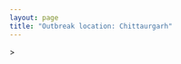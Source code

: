 ```yaml
---
layout: page
title: "Outbreak location: Chittaurgarh"
---
```

<div id="mapid">
<script src="https://buda-magenta.github.io/hazard_map/load_map.js"></script>
><script>
var marker_outbreak = L.marker([24.500000, 74.500000],{"autoPan": true}).addTo(map); marker_outbreak.bindTooltip("Chittaurgarh").openTooltip();

var circle_1 = L.circle([24.578721, 73.686257], {"pane": "markerPane", "color": "red", "fill": true, "fillOpacity": 0.2, "fillRule": "evenodd", "lineCap": "round", "lineJoin": "round", "opacity": 1.0, "radius": 524255, "stroke": true, "weight": 2}).addTo(map);
circle_1.bindTooltip("Udaipur<br>rank: 1<br>hazard index: 0.131064")

var circle_2 = L.circle([24.265131, 75.387182], {"pane": "markerPane", "color": "red", "fill": true, "fillOpacity": 0.2, "fillRule": "evenodd", "lineCap": "round", "lineJoin": "round", "opacity": 1.0, "radius": 175631, "stroke": true, "weight": 2}).addTo(map);
circle_2.bindTooltip("Mandsaur<br>rank: 2<br>hazard index: 0.043908")

var circle_3 = L.circle([23.480592, 74.917790], {"pane": "markerPane", "color": "red", "fill": true, "fillOpacity": 0.2, "fillRule": "evenodd", "lineCap": "round", "lineJoin": "round", "opacity": 1.0, "radius": 172020, "stroke": true, "weight": 2}).addTo(map);
circle_3.bindTooltip("Ratlam<br>rank: 3<br>hazard index: 0.043005")

var circle_4 = L.circle([24.462465, 74.850114], {"pane": "markerPane", "color": "red", "fill": true, "fillOpacity": 0.2, "fillRule": "evenodd", "lineCap": "round", "lineJoin": "round", "opacity": 1.0, "radius": 159045, "stroke": true, "weight": 2}).addTo(map);
circle_4.bindTooltip("Nimach<br>rank: 4<br>hazard index: 0.039761")

var circle_5 = L.circle([25.488773, 74.699613], {"pane": "markerPane", "color": "red", "fill": true, "fillOpacity": 0.2, "fillRule": "evenodd", "lineCap": "round", "lineJoin": "round", "opacity": 1.0, "radius": 134858, "stroke": true, "weight": 2}).addTo(map);
circle_5.bindTooltip("Bhilwara<br>rank: 5<br>hazard index: 0.033715")

var circle_6 = L.circle([25.196826, 76.000893], {"pane": "markerPane", "color": "red", "fill": true, "fillOpacity": 0.2, "fillRule": "evenodd", "lineCap": "round", "lineJoin": "round", "opacity": 1.0, "radius": 92008, "stroke": true, "weight": 2}).addTo(map);
circle_6.bindTooltip("Kota<br>rank: 6<br>hazard index: 0.023002")

var circle_7 = L.circle([26.469100, 74.639000], {"pane": "markerPane", "color": "red", "fill": true, "fillOpacity": 0.2, "fillRule": "evenodd", "lineCap": "round", "lineJoin": "round", "opacity": 1.0, "radius": 83613, "stroke": true, "weight": 2}).addTo(map);
circle_7.bindTooltip("Ajmer<br>rank: 7<br>hazard index: 0.020903")

var circle_8 = L.circle([28.651718, 77.221939], {"pane": "markerPane", "color": "red", "fill": true, "fillOpacity": 0.2, "fillRule": "evenodd", "lineCap": "round", "lineJoin": "round", "opacity": 1.0, "radius": 34179, "stroke": true, "weight": 2}).addTo(map);
circle_8.bindTooltip("Delhi<br>rank: 8<br>hazard index: 0.008545")

var circle_9 = L.circle([23.174597, 75.785142], {"pane": "markerPane", "color": "red", "fill": true, "fillOpacity": 0.2, "fillRule": "evenodd", "lineCap": "round", "lineJoin": "round", "opacity": 1.0, "radius": 33433, "stroke": true, "weight": 2}).addTo(map);
circle_9.bindTooltip("Ujjain<br>rank: 9<br>hazard index: 0.008358")

var circle_10 = L.circle([26.915458, 75.818982], {"pane": "markerPane", "color": "red", "fill": true, "fillOpacity": 0.2, "fillRule": "evenodd", "lineCap": "round", "lineJoin": "round", "opacity": 1.0, "radius": 21374, "stroke": true, "weight": 2}).addTo(map);
circle_10.bindTooltip("Jaipur<br>rank: 10<br>hazard index: 0.005344")

var circle_11 = L.circle([22.720362, 75.868200], {"pane": "markerPane", "color": "red", "fill": true, "fillOpacity": 0.2, "fillRule": "evenodd", "lineCap": "round", "lineJoin": "round", "opacity": 1.0, "radius": 20344, "stroke": true, "weight": 2}).addTo(map);
circle_11.bindTooltip("Indore<br>rank: 11<br>hazard index: 0.005086")

var circle_12 = L.circle([19.075990, 72.877393], {"pane": "markerPane", "color": "red", "fill": true, "fillOpacity": 0.2, "fillRule": "evenodd", "lineCap": "round", "lineJoin": "round", "opacity": 1.0, "radius": 18159, "stroke": true, "weight": 2}).addTo(map);
circle_12.bindTooltip("Mumbai<br>rank: 12<br>hazard index: 0.004540")

var circle_13 = L.circle([23.021624, 72.579707], {"pane": "markerPane", "color": "red", "fill": true, "fillOpacity": 0.2, "fillRule": "evenodd", "lineCap": "round", "lineJoin": "round", "opacity": 1.0, "radius": 16544, "stroke": true, "weight": 2}).addTo(map);
circle_13.bindTooltip("Ahmedabad<br>rank: 13<br>hazard index: 0.004136")

var circle_14 = L.circle([25.604091, 73.415609], {"pane": "markerPane", "color": "red", "fill": true, "fillOpacity": 0.2, "fillRule": "evenodd", "lineCap": "round", "lineJoin": "round", "opacity": 1.0, "radius": 14845, "stroke": true, "weight": 2}).addTo(map);
circle_14.bindTooltip("Pali<br>rank: 14<br>hazard index: 0.003711")

var circle_15 = L.circle([26.099214, 74.312704], {"pane": "markerPane", "color": "red", "fill": true, "fillOpacity": 0.2, "fillRule": "evenodd", "lineCap": "round", "lineJoin": "round", "opacity": 1.0, "radius": 9421, "stroke": true, "weight": 2}).addTo(map);
circle_15.bindTooltip("Beawar<br>rank: 15<br>hazard index: 0.002355")

var circle_16 = L.circle([25.500000, 75.833333], {"pane": "markerPane", "color": "red", "fill": true, "fillOpacity": 0.2, "fillRule": "evenodd", "lineCap": "round", "lineJoin": "round", "opacity": 1.0, "radius": 6496, "stroke": true, "weight": 2}).addTo(map);
circle_16.bindTooltip("Bundi<br>rank: 16<br>hazard index: 0.001624")

var circle_17 = L.circle([25.531031, 78.652689], {"pane": "markerPane", "color": "red", "fill": true, "fillOpacity": 0.2, "fillRule": "evenodd", "lineCap": "round", "lineJoin": "round", "opacity": 1.0, "radius": 5630, "stroke": true, "weight": 2}).addTo(map);
circle_17.bindTooltip("Jhansi<br>rank: 17<br>hazard index: 0.001408")

var circle_18 = L.circle([23.587548, 75.675679], {"pane": "markerPane", "color": "red", "fill": true, "fillOpacity": 0.2, "fillRule": "evenodd", "lineCap": "round", "lineJoin": "round", "opacity": 1.0, "radius": 4872, "stroke": true, "weight": 2}).addTo(map);
circle_18.bindTooltip("Nagda<br>rank: 18<br>hazard index: 0.001218")

var circle_19 = L.circle([23.258486, 77.401989], {"pane": "markerPane", "color": "red", "fill": true, "fillOpacity": 0.2, "fillRule": "evenodd", "lineCap": "round", "lineJoin": "round", "opacity": 1.0, "radius": 4129, "stroke": true, "weight": 2}).addTo(map);
circle_19.bindTooltip("Bhopal<br>rank: 19<br>hazard index: 0.001032")

var circle_20 = L.circle([26.296772, 73.035143], {"pane": "markerPane", "color": "red", "fill": true, "fillOpacity": 0.2, "fillRule": "evenodd", "lineCap": "round", "lineJoin": "round", "opacity": 1.0, "radius": 3779, "stroke": true, "weight": 2}).addTo(map);
circle_20.bindTooltip("Jodhpur<br>rank: 20<br>hazard index: 0.000945")

var circle_21 = L.circle([22.305199, 70.802834], {"pane": "markerPane", "color": "red", "fill": true, "fillOpacity": 0.2, "fillRule": "evenodd", "lineCap": "round", "lineJoin": "round", "opacity": 1.0, "radius": 3745, "stroke": true, "weight": 2}).addTo(map);
circle_21.bindTooltip("Rajkot<br>rank: 21<br>hazard index: 0.000936")

var circle_22 = L.circle([24.917151, 76.696403], {"pane": "markerPane", "color": "red", "fill": true, "fillOpacity": 0.2, "fillRule": "evenodd", "lineCap": "round", "lineJoin": "round", "opacity": 1.0, "radius": 2659, "stroke": true, "weight": 2}).addTo(map);
circle_22.bindTooltip("Baran<br>rank: 22<br>hazard index: 0.000665")

var circle_23 = L.circle([24.935635, 82.647701], {"pane": "markerPane", "color": "red", "fill": true, "fillOpacity": 0.2, "fillRule": "evenodd", "lineCap": "round", "lineJoin": "round", "opacity": 1.0, "radius": 2156, "stroke": true, "weight": 2}).addTo(map);
circle_23.bindTooltip("Mirzapur<br>rank: 23<br>hazard index: 0.000539")

var circle_24 = L.circle([26.229141, 76.304533], {"pane": "markerPane", "color": "red", "fill": true, "fillOpacity": 0.2, "fillRule": "evenodd", "lineCap": "round", "lineJoin": "round", "opacity": 1.0, "radius": 2103, "stroke": true, "weight": 2}).addTo(map);
circle_24.bindTooltip("Sawai Madhopur<br>rank: 24<br>hazard index: 0.000526")

var circle_25 = L.circle([21.170200, 72.831100], {"pane": "markerPane", "color": "red", "fill": true, "fillOpacity": 0.2, "fillRule": "evenodd", "lineCap": "round", "lineJoin": "round", "opacity": 1.0, "radius": 2090, "stroke": true, "weight": 2}).addTo(map);
circle_25.bindTooltip("Surat<br>rank: 25<br>hazard index: 0.000523")

var circle_26 = L.circle([23.493079, 74.348402], {"pane": "markerPane", "color": "red", "fill": true, "fillOpacity": 0.2, "fillRule": "evenodd", "lineCap": "round", "lineJoin": "round", "opacity": 1.0, "radius": 1663, "stroke": true, "weight": 2}).addTo(map);
circle_26.bindTooltip("Banswara<br>rank: 26<br>hazard index: 0.000416")

var circle_27 = L.circle([27.175255, 78.009816], {"pane": "markerPane", "color": "red", "fill": true, "fillOpacity": 0.2, "fillRule": "evenodd", "lineCap": "round", "lineJoin": "round", "opacity": 1.0, "radius": 1600, "stroke": true, "weight": 2}).addTo(map);
circle_27.bindTooltip("Agra<br>rank: 27<br>hazard index: 0.000400")

var circle_28 = L.circle([22.473242, 70.055210], {"pane": "markerPane", "color": "red", "fill": true, "fillOpacity": 0.2, "fillRule": "evenodd", "lineCap": "round", "lineJoin": "round", "opacity": 1.0, "radius": 1540, "stroke": true, "weight": 2}).addTo(map);
circle_28.bindTooltip("Jamnagar<br>rank: 28<br>hazard index: 0.000385")

var circle_29 = L.circle([12.979120, 77.591300], {"pane": "markerPane", "color": "red", "fill": true, "fillOpacity": 0.2, "fillRule": "evenodd", "lineCap": "round", "lineJoin": "round", "opacity": 1.0, "radius": 1468, "stroke": true, "weight": 2}).addTo(map);
circle_29.bindTooltip("Bangalore<br>rank: 29<br>hazard index: 0.000367")

var circle_30 = L.circle([13.083694, 80.270186], {"pane": "markerPane", "color": "red", "fill": true, "fillOpacity": 0.2, "fillRule": "evenodd", "lineCap": "round", "lineJoin": "round", "opacity": 1.0, "radius": 1401, "stroke": true, "weight": 2}).addTo(map);
circle_30.bindTooltip("Chennai<br>rank: 30<br>hazard index: 0.000350")

var circle_31 = L.circle([22.541418, 88.357691], {"pane": "markerPane", "color": "red", "fill": true, "fillOpacity": 0.2, "fillRule": "evenodd", "lineCap": "round", "lineJoin": "round", "opacity": 1.0, "radius": 1321, "stroke": true, "weight": 2}).addTo(map);
circle_31.bindTooltip("Kolkata<br>rank: 31<br>hazard index: 0.000330")

var circle_32 = L.circle([23.000000, 76.166667], {"pane": "markerPane", "color": "red", "fill": true, "fillOpacity": 0.2, "fillRule": "evenodd", "lineCap": "round", "lineJoin": "round", "opacity": 1.0, "radius": 1255, "stroke": true, "weight": 2}).addTo(map);
circle_32.bindTooltip("Dewas<br>rank: 32<br>hazard index: 0.000314")

var circle_33 = L.circle([23.223288, 72.649227], {"pane": "markerPane", "color": "red", "fill": true, "fillOpacity": 0.2, "fillRule": "evenodd", "lineCap": "round", "lineJoin": "round", "opacity": 1.0, "radius": 1216, "stroke": true, "weight": 2}).addTo(map);
circle_33.bindTooltip("Gandhinagar<br>rank: 33<br>hazard index: 0.000304")

var circle_34 = L.circle([23.666667, 72.500000], {"pane": "markerPane", "color": "red", "fill": true, "fillOpacity": 0.2, "fillRule": "evenodd", "lineCap": "round", "lineJoin": "round", "opacity": 1.0, "radius": 1158, "stroke": true, "weight": 2}).addTo(map);
circle_34.bindTooltip("Mahesana<br>rank: 34<br>hazard index: 0.000290")

var circle_35 = L.circle([26.203725, 78.157363], {"pane": "markerPane", "color": "red", "fill": true, "fillOpacity": 0.2, "fillRule": "evenodd", "lineCap": "round", "lineJoin": "round", "opacity": 1.0, "radius": 1059, "stroke": true, "weight": 2}).addTo(map);
circle_35.bindTooltip("Gwalior<br>rank: 35<br>hazard index: 0.000265")

var circle_36 = L.circle([26.838100, 80.934600], {"pane": "markerPane", "color": "red", "fill": true, "fillOpacity": 0.2, "fillRule": "evenodd", "lineCap": "round", "lineJoin": "round", "opacity": 1.0, "radius": 1030, "stroke": true, "weight": 2}).addTo(map);
circle_36.bindTooltip("Lucknow<br>rank: 36<br>hazard index: 0.000258")

var circle_37 = L.circle([19.194329, 72.970178], {"pane": "markerPane", "color": "red", "fill": true, "fillOpacity": 0.2, "fillRule": "evenodd", "lineCap": "round", "lineJoin": "round", "opacity": 1.0, "radius": 1015, "stroke": true, "weight": 2}).addTo(map);
circle_37.bindTooltip("Thane<br>rank: 37<br>hazard index: 0.000254")

var circle_38 = L.circle([24.500000, 77.500000], {"pane": "markerPane", "color": "red", "fill": true, "fillOpacity": 0.2, "fillRule": "evenodd", "lineCap": "round", "lineJoin": "round", "opacity": 1.0, "radius": 1015, "stroke": true, "weight": 2}).addTo(map);
circle_38.bindTooltip("Guna<br>rank: 38<br>hazard index: 0.000254")

var circle_39 = L.circle([26.460914, 80.321759], {"pane": "markerPane", "color": "red", "fill": true, "fillOpacity": 0.2, "fillRule": "evenodd", "lineCap": "round", "lineJoin": "round", "opacity": 1.0, "radius": 1007, "stroke": true, "weight": 2}).addTo(map);
circle_39.bindTooltip("Kanpur<br>rank: 39<br>hazard index: 0.000252")

var circle_40 = L.circle([24.170979, 72.436638], {"pane": "markerPane", "color": "red", "fill": true, "fillOpacity": 0.2, "fillRule": "evenodd", "lineCap": "round", "lineJoin": "round", "opacity": 1.0, "radius": 963, "stroke": true, "weight": 2}).addTo(map);
circle_40.bindTooltip("Palanpur<br>rank: 40<br>hazard index: 0.000241")

var circle_41 = L.circle([26.588559, 74.861097], {"pane": "markerPane", "color": "red", "fill": true, "fillOpacity": 0.2, "fillRule": "evenodd", "lineCap": "round", "lineJoin": "round", "opacity": 1.0, "radius": 956, "stroke": true, "weight": 2}).addTo(map);
circle_41.bindTooltip("Kishangarh<br>rank: 41<br>hazard index: 0.000239")

var circle_42 = L.circle([24.268349, 72.204387], {"pane": "markerPane", "color": "red", "fill": true, "fillOpacity": 0.2, "fillRule": "evenodd", "lineCap": "round", "lineJoin": "round", "opacity": 1.0, "radius": 878, "stroke": true, "weight": 2}).addTo(map);
circle_42.bindTooltip("Deesa<br>rank: 42<br>hazard index: 0.000220")

var circle_43 = L.circle([23.160894, 79.949770], {"pane": "markerPane", "color": "red", "fill": true, "fillOpacity": 0.2, "fillRule": "evenodd", "lineCap": "round", "lineJoin": "round", "opacity": 1.0, "radius": 850, "stroke": true, "weight": 2}).addTo(map);
circle_43.bindTooltip("Jabalpur<br>rank: 43<br>hazard index: 0.000213")

var circle_44 = L.circle([22.297314, 73.194257], {"pane": "markerPane", "color": "red", "fill": true, "fillOpacity": 0.2, "fillRule": "evenodd", "lineCap": "round", "lineJoin": "round", "opacity": 1.0, "radius": 759, "stroke": true, "weight": 2}).addTo(map);
circle_44.bindTooltip("Vadodara<br>rank: 44<br>hazard index: 0.000190")

var circle_45 = L.circle([18.521428, 73.854454], {"pane": "markerPane", "color": "red", "fill": true, "fillOpacity": 0.2, "fillRule": "evenodd", "lineCap": "round", "lineJoin": "round", "opacity": 1.0, "radius": 757, "stroke": true, "weight": 2}).addTo(map);
circle_45.bindTooltip("Pune<br>rank: 45<br>hazard index: 0.000189")

var circle_46 = L.circle([22.689507, 72.871520], {"pane": "markerPane", "color": "red", "fill": true, "fillOpacity": 0.2, "fillRule": "evenodd", "lineCap": "round", "lineJoin": "round", "opacity": 1.0, "radius": 634, "stroke": true, "weight": 2}).addTo(map);
circle_46.bindTooltip("Nadiad<br>rank: 46<br>hazard index: 0.000159")

var circle_47 = L.circle([22.778500, 73.624516], {"pane": "markerPane", "color": "red", "fill": true, "fillOpacity": 0.2, "fillRule": "evenodd", "lineCap": "round", "lineJoin": "round", "opacity": 1.0, "radius": 591, "stroke": true, "weight": 2}).addTo(map);
circle_47.bindTooltip("Godhra<br>rank: 47<br>hazard index: 0.000148")

var circle_48 = L.circle([28.428262, 77.002700], {"pane": "markerPane", "color": "red", "fill": true, "fillOpacity": 0.2, "fillRule": "evenodd", "lineCap": "round", "lineJoin": "round", "opacity": 1.0, "radius": 587, "stroke": true, "weight": 2}).addTo(map);
circle_48.bindTooltip("Gurgaon<br>rank: 48<br>hazard index: 0.000147")

var circle_49 = L.circle([17.388786, 78.461065], {"pane": "markerPane", "color": "red", "fill": true, "fillOpacity": 0.2, "fillRule": "evenodd", "lineCap": "round", "lineJoin": "round", "opacity": 1.0, "radius": 575, "stroke": true, "weight": 2}).addTo(map);
circle_49.bindTooltip("Hyderabad<br>rank: 49<br>hazard index: 0.000144")

var circle_50 = L.circle([22.558499, 72.962563], {"pane": "markerPane", "color": "red", "fill": true, "fillOpacity": 0.2, "fillRule": "evenodd", "lineCap": "round", "lineJoin": "round", "opacity": 1.0, "radius": 574, "stroke": true, "weight": 2}).addTo(map);
circle_50.bindTooltip("Anand<br>rank: 50<br>hazard index: 0.000144")

var circle_51 = L.circle([22.750000, 71.666667], {"pane": "markerPane", "color": "red", "fill": true, "fillOpacity": 0.2, "fillRule": "evenodd", "lineCap": "round", "lineJoin": "round", "opacity": 1.0, "radius": 517, "stroke": true, "weight": 2}).addTo(map);
circle_51.bindTooltip("Surendranagar<br>rank: 51<br>hazard index: 0.000129")

var circle_52 = L.circle([26.122147, 75.663754], {"pane": "markerPane", "color": "red", "fill": true, "fillOpacity": 0.2, "fillRule": "evenodd", "lineCap": "round", "lineJoin": "round", "opacity": 1.0, "radius": 495, "stroke": true, "weight": 2}).addTo(map);
circle_52.bindTooltip("Tonk<br>rank: 52<br>hazard index: 0.000124")

var circle_53 = L.circle([28.015929, 73.317137], {"pane": "markerPane", "color": "red", "fill": true, "fillOpacity": 0.2, "fillRule": "evenodd", "lineCap": "round", "lineJoin": "round", "opacity": 1.0, "radius": 491, "stroke": true, "weight": 2}).addTo(map);
circle_53.bindTooltip("Bikaner<br>rank: 53<br>hazard index: 0.000123")

var circle_54 = L.circle([21.818774, 75.606458], {"pane": "markerPane", "color": "red", "fill": true, "fillOpacity": 0.2, "fillRule": "evenodd", "lineCap": "round", "lineJoin": "round", "opacity": 1.0, "radius": 480, "stroke": true, "weight": 2}).addTo(map);
circle_54.bindTooltip("Khargone<br>rank: 54<br>hazard index: 0.000120")

var circle_55 = L.circle([27.265212, 77.369126], {"pane": "markerPane", "color": "red", "fill": true, "fillOpacity": 0.2, "fillRule": "evenodd", "lineCap": "round", "lineJoin": "round", "opacity": 1.0, "radius": 462, "stroke": true, "weight": 2}).addTo(map);
circle_55.bindTooltip("Bharatpur<br>rank: 55<br>hazard index: 0.000116")

var circle_56 = L.circle([25.375241, 77.828119], {"pane": "markerPane", "color": "red", "fill": true, "fillOpacity": 0.2, "fillRule": "evenodd", "lineCap": "round", "lineJoin": "round", "opacity": 1.0, "radius": 457, "stroke": true, "weight": 2}).addTo(map);
circle_56.bindTooltip("Shivpuri<br>rank: 56<br>hazard index: 0.000114")

var circle_57 = L.circle([28.402979, 77.310384], {"pane": "markerPane", "color": "red", "fill": true, "fillOpacity": 0.2, "fillRule": "evenodd", "lineCap": "round", "lineJoin": "round", "opacity": 1.0, "radius": 443, "stroke": true, "weight": 2}).addTo(map);
circle_57.bindTooltip("Faridabad<br>rank: 57<br>hazard index: 0.000111")

var circle_58 = L.circle([25.609324, 85.123525], {"pane": "markerPane", "color": "red", "fill": true, "fillOpacity": 0.2, "fillRule": "evenodd", "lineCap": "round", "lineJoin": "round", "opacity": 1.0, "radius": 386, "stroke": true, "weight": 2}).addTo(map);
circle_58.bindTooltip("Patna<br>rank: 58<br>hazard index: 0.000097")

var circle_59 = L.circle([28.901090, 76.580193], {"pane": "markerPane", "color": "red", "fill": true, "fillOpacity": 0.2, "fillRule": "evenodd", "lineCap": "round", "lineJoin": "round", "opacity": 1.0, "radius": 351, "stroke": true, "weight": 2}).addTo(map);
circle_59.bindTooltip("Rohtak<br>rank: 59<br>hazard index: 0.000088")

var circle_60 = L.circle([27.662826, 75.027926], {"pane": "markerPane", "color": "red", "fill": true, "fillOpacity": 0.2, "fillRule": "evenodd", "lineCap": "round", "lineJoin": "round", "opacity": 1.0, "radius": 337, "stroke": true, "weight": 2}).addTo(map);
circle_60.bindTooltip("Sikar<br>rank: 60<br>hazard index: 0.000084")

var circle_61 = L.circle([27.639077, 76.614452], {"pane": "markerPane", "color": "red", "fill": true, "fillOpacity": 0.2, "fillRule": "evenodd", "lineCap": "round", "lineJoin": "round", "opacity": 1.0, "radius": 319, "stroke": true, "weight": 2}).addTo(map);
circle_61.bindTooltip("Alwar<br>rank: 61<br>hazard index: 0.000080")

var circle_62 = L.circle([27.633333, 77.583333], {"pane": "markerPane", "color": "red", "fill": true, "fillOpacity": 0.2, "fillRule": "evenodd", "lineCap": "round", "lineJoin": "round", "opacity": 1.0, "radius": 310, "stroke": true, "weight": 2}).addTo(map);
circle_62.bindTooltip("Mathura<br>rank: 62<br>hazard index: 0.000078")

var circle_63 = L.circle([30.909016, 75.851601], {"pane": "markerPane", "color": "red", "fill": true, "fillOpacity": 0.2, "fillRule": "evenodd", "lineCap": "round", "lineJoin": "round", "opacity": 1.0, "radius": 308, "stroke": true, "weight": 2}).addTo(map);
circle_63.bindTooltip("Ludhiana<br>rank: 63<br>hazard index: 0.000077")

var circle_64 = L.circle([28.863842, 78.805778], {"pane": "markerPane", "color": "red", "fill": true, "fillOpacity": 0.2, "fillRule": "evenodd", "lineCap": "round", "lineJoin": "round", "opacity": 1.0, "radius": 308, "stroke": true, "weight": 2}).addTo(map);
circle_64.bindTooltip("Moradabad<br>rank: 64<br>hazard index: 0.000077")

var circle_65 = L.circle([29.000653, 77.768229], {"pane": "markerPane", "color": "red", "fill": true, "fillOpacity": 0.2, "fillRule": "evenodd", "lineCap": "round", "lineJoin": "round", "opacity": 1.0, "radius": 297, "stroke": true, "weight": 2}).addTo(map);
circle_65.bindTooltip("Meerut<br>rank: 65<br>hazard index: 0.000074")

var circle_66 = L.circle([27.060786, 74.176675], {"pane": "markerPane", "color": "red", "fill": true, "fillOpacity": 0.2, "fillRule": "evenodd", "lineCap": "round", "lineJoin": "round", "opacity": 1.0, "radius": 281, "stroke": true, "weight": 2}).addTo(map);
circle_66.bindTooltip("Nagaur<br>rank: 66<br>hazard index: 0.000070")

var circle_67 = L.circle([23.809612, 78.759114], {"pane": "markerPane", "color": "red", "fill": true, "fillOpacity": 0.2, "fillRule": "evenodd", "lineCap": "round", "lineJoin": "round", "opacity": 1.0, "radius": 263, "stroke": true, "weight": 2}).addTo(map);
circle_67.bindTooltip("Sagar<br>rank: 67<br>hazard index: 0.000066")

var circle_68 = L.circle([26.653396, 77.624206], {"pane": "markerPane", "color": "red", "fill": true, "fillOpacity": 0.2, "fillRule": "evenodd", "lineCap": "round", "lineJoin": "round", "opacity": 1.0, "radius": 257, "stroke": true, "weight": 2}).addTo(map);
circle_68.bindTooltip("Dhaulpur<br>rank: 68<br>hazard index: 0.000064")

var circle_69 = L.circle([18.627929, 73.800983], {"pane": "markerPane", "color": "red", "fill": true, "fillOpacity": 0.2, "fillRule": "evenodd", "lineCap": "round", "lineJoin": "round", "opacity": 1.0, "radius": 254, "stroke": true, "weight": 2}).addTo(map);
circle_69.bindTooltip("Pimpri Chinchwad<br>rank: 69<br>hazard index: 0.000064")

var circle_70 = L.circle([20.011247, 73.790236], {"pane": "markerPane", "color": "red", "fill": true, "fillOpacity": 0.2, "fillRule": "evenodd", "lineCap": "round", "lineJoin": "round", "opacity": 1.0, "radius": 249, "stroke": true, "weight": 2}).addTo(map);
circle_70.bindTooltip("Nashik<br>rank: 70<br>hazard index: 0.000062")

var circle_71 = L.circle([21.149813, 79.082056], {"pane": "markerPane", "color": "red", "fill": true, "fillOpacity": 0.2, "fillRule": "evenodd", "lineCap": "round", "lineJoin": "round", "opacity": 1.0, "radius": 247, "stroke": true, "weight": 2}).addTo(map);
circle_71.bindTooltip("Nagpur<br>rank: 71<br>hazard index: 0.000062")

var circle_72 = L.circle([25.335649, 83.007629], {"pane": "markerPane", "color": "red", "fill": true, "fillOpacity": 0.2, "fillRule": "evenodd", "lineCap": "round", "lineJoin": "round", "opacity": 1.0, "radius": 243, "stroke": true, "weight": 2}).addTo(map);
circle_72.bindTooltip("Varanasi<br>rank: 72<br>hazard index: 0.000061")

var circle_73 = L.circle([23.115688, 77.066239], {"pane": "markerPane", "color": "red", "fill": true, "fillOpacity": 0.2, "fillRule": "evenodd", "lineCap": "round", "lineJoin": "round", "opacity": 1.0, "radius": 239, "stroke": true, "weight": 2}).addTo(map);
circle_73.bindTooltip("Sehore<br>rank: 73<br>hazard index: 0.000060")

var circle_74 = L.circle([24.197443, 82.666145], {"pane": "markerPane", "color": "red", "fill": true, "fillOpacity": 0.2, "fillRule": "evenodd", "lineCap": "round", "lineJoin": "round", "opacity": 1.0, "radius": 230, "stroke": true, "weight": 2}).addTo(map);
circle_74.bindTooltip("Singrauli<br>rank: 74<br>hazard index: 0.000058")

var circle_75 = L.circle([29.988077, 77.508130], {"pane": "markerPane", "color": "red", "fill": true, "fillOpacity": 0.2, "fillRule": "evenodd", "lineCap": "round", "lineJoin": "round", "opacity": 1.0, "radius": 229, "stroke": true, "weight": 2}).addTo(map);
circle_75.bindTooltip("Saharanpur<br>rank: 75<br>hazard index: 0.000057")

var circle_76 = L.circle([19.439885, 72.880383], {"pane": "markerPane", "color": "red", "fill": true, "fillOpacity": 0.2, "fillRule": "evenodd", "lineCap": "round", "lineJoin": "round", "opacity": 1.0, "radius": 218, "stroke": true, "weight": 2}).addTo(map);
circle_76.bindTooltip("Vasai<br>rank: 76<br>hazard index: 0.000055")

var circle_77 = L.circle([22.801519, 86.202958], {"pane": "markerPane", "color": "red", "fill": true, "fillOpacity": 0.2, "fillRule": "evenodd", "lineCap": "round", "lineJoin": "round", "opacity": 1.0, "radius": 215, "stroke": true, "weight": 2}).addTo(map);
circle_77.bindTooltip("Jamshedpur<br>rank: 77<br>hazard index: 0.000054")

var circle_78 = L.circle([23.833962, 80.392456], {"pane": "markerPane", "color": "red", "fill": true, "fillOpacity": 0.2, "fillRule": "evenodd", "lineCap": "round", "lineJoin": "round", "opacity": 1.0, "radius": 213, "stroke": true, "weight": 2}).addTo(map);
circle_78.bindTooltip("Murwara<br>rank: 78<br>hazard index: 0.000053")

var circle_79 = L.circle([15.398403, 73.812918], {"pane": "markerPane", "color": "red", "fill": true, "fillOpacity": 0.2, "fillRule": "evenodd", "lineCap": "round", "lineJoin": "round", "opacity": 1.0, "radius": 208, "stroke": true, "weight": 2}).addTo(map);
circle_79.bindTooltip("Vasco Da Gama<br>rank: 79<br>hazard index: 0.000052")

var circle_80 = L.circle([21.517410, 70.464275], {"pane": "markerPane", "color": "red", "fill": true, "fillOpacity": 0.2, "fillRule": "evenodd", "lineCap": "round", "lineJoin": "round", "opacity": 1.0, "radius": 198, "stroke": true, "weight": 2}).addTo(map);
circle_80.bindTooltip("Junagadh<br>rank: 80<br>hazard index: 0.000050")

var circle_81 = L.circle([27.876990, 78.137290], {"pane": "markerPane", "color": "red", "fill": true, "fillOpacity": 0.2, "fillRule": "evenodd", "lineCap": "round", "lineJoin": "round", "opacity": 1.0, "radius": 197, "stroke": true, "weight": 2}).addTo(map);
circle_81.bindTooltip("Aligarh<br>rank: 81<br>hazard index: 0.000049")

var circle_82 = L.circle([29.003314, 77.016732], {"pane": "markerPane", "color": "red", "fill": true, "fillOpacity": 0.2, "fillRule": "evenodd", "lineCap": "round", "lineJoin": "round", "opacity": 1.0, "radius": 196, "stroke": true, "weight": 2}).addTo(map);
circle_82.bindTooltip("Sonipat<br>rank: 82<br>hazard index: 0.000049")

var circle_83 = L.circle([23.774057, 71.683735], {"pane": "markerPane", "color": "red", "fill": true, "fillOpacity": 0.2, "fillRule": "evenodd", "lineCap": "round", "lineJoin": "round", "opacity": 1.0, "radius": 195, "stroke": true, "weight": 2}).addTo(map);
circle_83.bindTooltip("Patan<br>rank: 83<br>hazard index: 0.000049")

var circle_84 = L.circle([28.733400, 77.298600], {"pane": "markerPane", "color": "red", "fill": true, "fillOpacity": 0.2, "fillRule": "evenodd", "lineCap": "round", "lineJoin": "round", "opacity": 1.0, "radius": 195, "stroke": true, "weight": 2}).addTo(map);
circle_84.bindTooltip("Loni<br>rank: 84<br>hazard index: 0.000049")

var circle_85 = L.circle([26.166667, 77.500000], {"pane": "markerPane", "color": "red", "fill": true, "fillOpacity": 0.2, "fillRule": "evenodd", "lineCap": "round", "lineJoin": "round", "opacity": 1.0, "radius": 189, "stroke": true, "weight": 2}).addTo(map);
circle_85.bindTooltip("Morena<br>rank: 85<br>hazard index: 0.000047")

var circle_86 = L.circle([30.733442, 76.779714], {"pane": "markerPane", "color": "red", "fill": true, "fillOpacity": 0.2, "fillRule": "evenodd", "lineCap": "round", "lineJoin": "round", "opacity": 1.0, "radius": 182, "stroke": true, "weight": 2}).addTo(map);
circle_86.bindTooltip("Chandigarh<br>rank: 86<br>hazard index: 0.000046")

var circle_87 = L.circle([28.195647, 76.616518], {"pane": "markerPane", "color": "red", "fill": true, "fillOpacity": 0.2, "fillRule": "evenodd", "lineCap": "round", "lineJoin": "round", "opacity": 1.0, "radius": 176, "stroke": true, "weight": 2}).addTo(map);
circle_87.bindTooltip("Rewari<br>rank: 87<br>hazard index: 0.000044")

var circle_88 = L.circle([21.771884, 72.141645], {"pane": "markerPane", "color": "red", "fill": true, "fillOpacity": 0.2, "fillRule": "evenodd", "lineCap": "round", "lineJoin": "round", "opacity": 1.0, "radius": 176, "stroke": true, "weight": 2}).addTo(map);
circle_88.bindTooltip("Bhavnagar<br>rank: 88<br>hazard index: 0.000044")

var circle_89 = L.circle([23.071874, 70.131715], {"pane": "markerPane", "color": "red", "fill": true, "fillOpacity": 0.2, "fillRule": "evenodd", "lineCap": "round", "lineJoin": "round", "opacity": 1.0, "radius": 160, "stroke": true, "weight": 2}).addTo(map);
circle_89.bindTooltip("Gandhidham<br>rank: 89<br>hazard index: 0.000040")

var circle_90 = L.circle([25.438130, 81.833800], {"pane": "markerPane", "color": "red", "fill": true, "fillOpacity": 0.2, "fillRule": "evenodd", "lineCap": "round", "lineJoin": "round", "opacity": 1.0, "radius": 157, "stroke": true, "weight": 2}).addTo(map);
circle_90.bindTooltip("Allahabad<br>rank: 90<br>hazard index: 0.000039")

var circle_91 = L.circle([28.206144, 74.691907], {"pane": "markerPane", "color": "red", "fill": true, "fillOpacity": 0.2, "fillRule": "evenodd", "lineCap": "round", "lineJoin": "round", "opacity": 1.0, "radius": 156, "stroke": true, "weight": 2}).addTo(map);
circle_91.bindTooltip("Churu<br>rank: 91<br>hazard index: 0.000039")

var circle_92 = L.circle([31.634308, 74.873679], {"pane": "markerPane", "color": "red", "fill": true, "fillOpacity": 0.2, "fillRule": "evenodd", "lineCap": "round", "lineJoin": "round", "opacity": 1.0, "radius": 155, "stroke": true, "weight": 2}).addTo(map);
circle_92.bindTooltip("Amritsar<br>rank: 92<br>hazard index: 0.000039")

var circle_93 = L.circle([28.660965, 76.834676], {"pane": "markerPane", "color": "red", "fill": true, "fillOpacity": 0.2, "fillRule": "evenodd", "lineCap": "round", "lineJoin": "round", "opacity": 1.0, "radius": 155, "stroke": true, "weight": 2}).addTo(map);
circle_93.bindTooltip("Bahadurgarh<br>rank: 93<br>hazard index: 0.000039")

var circle_94 = L.circle([23.916667, 78.000000], {"pane": "markerPane", "color": "red", "fill": true, "fillOpacity": 0.2, "fillRule": "evenodd", "lineCap": "round", "lineJoin": "round", "opacity": 1.0, "radius": 145, "stroke": true, "weight": 2}).addTo(map);
circle_94.bindTooltip("Vidisha<br>rank: 94<br>hazard index: 0.000036")

var circle_95 = L.circle([29.391275, 76.977167], {"pane": "markerPane", "color": "red", "fill": true, "fillOpacity": 0.2, "fillRule": "evenodd", "lineCap": "round", "lineJoin": "round", "opacity": 1.0, "radius": 143, "stroke": true, "weight": 2}).addTo(map);
circle_95.bindTooltip("Panipat<br>rank: 95<br>hazard index: 0.000036")

var circle_96 = L.circle([27.701115, 74.464936], {"pane": "markerPane", "color": "red", "fill": true, "fillOpacity": 0.2, "fillRule": "evenodd", "lineCap": "round", "lineJoin": "round", "opacity": 1.0, "radius": 141, "stroke": true, "weight": 2}).addTo(map);
circle_96.bindTooltip("Sujangarh<br>rank: 96<br>hazard index: 0.000035")

var circle_97 = L.circle([26.671329, 83.364583], {"pane": "markerPane", "color": "red", "fill": true, "fillOpacity": 0.2, "fillRule": "evenodd", "lineCap": "round", "lineJoin": "round", "opacity": 1.0, "radius": 139, "stroke": true, "weight": 2}).addTo(map);
circle_97.bindTooltip("Gorakhpur<br>rank: 97<br>hazard index: 0.000035")

var circle_98 = L.circle([31.292011, 75.568058], {"pane": "markerPane", "color": "red", "fill": true, "fillOpacity": 0.2, "fillRule": "evenodd", "lineCap": "round", "lineJoin": "round", "opacity": 1.0, "radius": 138, "stroke": true, "weight": 2}).addTo(map);
circle_98.bindTooltip("Jalandhar<br>rank: 98<br>hazard index: 0.000035")

var circle_99 = L.circle([28.753900, 77.399900], {"pane": "markerPane", "color": "red", "fill": true, "fillOpacity": 0.2, "fillRule": "evenodd", "lineCap": "round", "lineJoin": "round", "opacity": 1.0, "radius": 131, "stroke": true, "weight": 2}).addTo(map);
circle_99.bindTooltip("Khora<br>rank: 99<br>hazard index: 0.000033")

var circle_100 = L.circle([29.938447, 78.145298], {"pane": "markerPane", "color": "red", "fill": true, "fillOpacity": 0.2, "fillRule": "evenodd", "lineCap": "round", "lineJoin": "round", "opacity": 1.0, "radius": 127, "stroke": true, "weight": 2}).addTo(map);
circle_100.bindTooltip("Haridwar<br>rank: 100<br>hazard index: 0.000032")
</script>
</div>